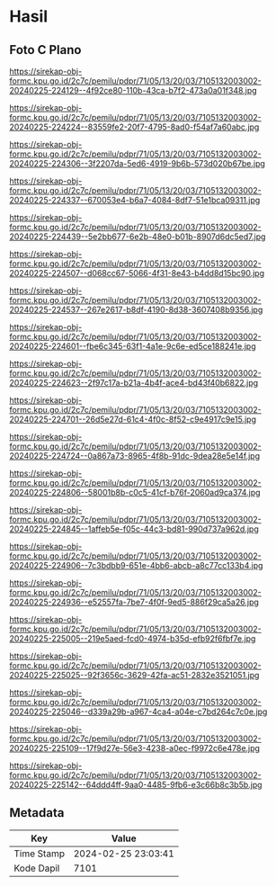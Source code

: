 # Hasil

## Foto C Plano

https://sirekap-obj-formc.kpu.go.id/2c7c/pemilu/pdpr/71/05/13/20/03/7105132003002-20240225-224129--4f92ce80-110b-43ca-b7f2-473a0a01f348.jpg

https://sirekap-obj-formc.kpu.go.id/2c7c/pemilu/pdpr/71/05/13/20/03/7105132003002-20240225-224224--83559fe2-20f7-4795-8ad0-f54af7a60abc.jpg

https://sirekap-obj-formc.kpu.go.id/2c7c/pemilu/pdpr/71/05/13/20/03/7105132003002-20240225-224306--3f2207da-5ed6-4919-9b6b-573d020b67be.jpg

https://sirekap-obj-formc.kpu.go.id/2c7c/pemilu/pdpr/71/05/13/20/03/7105132003002-20240225-224337--670053e4-b6a7-4084-8df7-51e1bca09311.jpg

https://sirekap-obj-formc.kpu.go.id/2c7c/pemilu/pdpr/71/05/13/20/03/7105132003002-20240225-224439--5e2bb677-6e2b-48e0-b01b-8907d6dc5ed7.jpg

https://sirekap-obj-formc.kpu.go.id/2c7c/pemilu/pdpr/71/05/13/20/03/7105132003002-20240225-224507--d068cc67-5066-4f31-8e43-b4dd8d15bc90.jpg

https://sirekap-obj-formc.kpu.go.id/2c7c/pemilu/pdpr/71/05/13/20/03/7105132003002-20240225-224537--267e2617-b8df-4190-8d38-3607408b9356.jpg

https://sirekap-obj-formc.kpu.go.id/2c7c/pemilu/pdpr/71/05/13/20/03/7105132003002-20240225-224601--fbe6c345-63f1-4a1e-9c6e-ed5ce188241e.jpg

https://sirekap-obj-formc.kpu.go.id/2c7c/pemilu/pdpr/71/05/13/20/03/7105132003002-20240225-224623--2f97c17a-b21a-4b4f-ace4-bd43f40b6822.jpg

https://sirekap-obj-formc.kpu.go.id/2c7c/pemilu/pdpr/71/05/13/20/03/7105132003002-20240225-224701--26d5e27d-61c4-4f0c-8f52-c9e4917c9e15.jpg

https://sirekap-obj-formc.kpu.go.id/2c7c/pemilu/pdpr/71/05/13/20/03/7105132003002-20240225-224724--0a867a73-8965-4f8b-91dc-9dea28e5e14f.jpg

https://sirekap-obj-formc.kpu.go.id/2c7c/pemilu/pdpr/71/05/13/20/03/7105132003002-20240225-224806--58001b8b-c0c5-41cf-b76f-2060ad9ca374.jpg

https://sirekap-obj-formc.kpu.go.id/2c7c/pemilu/pdpr/71/05/13/20/03/7105132003002-20240225-224845--1affeb5e-f05c-44c3-bd81-990d737a962d.jpg

https://sirekap-obj-formc.kpu.go.id/2c7c/pemilu/pdpr/71/05/13/20/03/7105132003002-20240225-224906--7c3bdbb9-651e-4bb6-abcb-a8c77cc133b4.jpg

https://sirekap-obj-formc.kpu.go.id/2c7c/pemilu/pdpr/71/05/13/20/03/7105132003002-20240225-224936--e52557fa-7be7-4f0f-9ed5-886f29ca5a26.jpg

https://sirekap-obj-formc.kpu.go.id/2c7c/pemilu/pdpr/71/05/13/20/03/7105132003002-20240225-225005--219e5aed-fcd0-4974-b35d-efb92f6fbf7e.jpg

https://sirekap-obj-formc.kpu.go.id/2c7c/pemilu/pdpr/71/05/13/20/03/7105132003002-20240225-225025--92f3656c-3629-42fa-ac51-2832e3521051.jpg

https://sirekap-obj-formc.kpu.go.id/2c7c/pemilu/pdpr/71/05/13/20/03/7105132003002-20240225-225046--d339a29b-a967-4ca4-a04e-c7bd264c7c0e.jpg

https://sirekap-obj-formc.kpu.go.id/2c7c/pemilu/pdpr/71/05/13/20/03/7105132003002-20240225-225109--17f9d27e-56e3-4238-a0ec-f9972c6e478e.jpg

https://sirekap-obj-formc.kpu.go.id/2c7c/pemilu/pdpr/71/05/13/20/03/7105132003002-20240225-225142--64ddd4ff-9aa0-4485-9fb6-e3c66b8c3b5b.jpg


## Metadata

| Key        | Value               |
| ---------- | ------------------- |
| Time Stamp | 2024-02-25 23:03:41 |
| Kode Dapil | 7101                |



